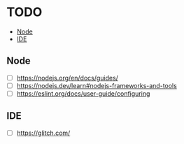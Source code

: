 <!-- omit in toc -->
# TODO

- [Node](#node)
- [IDE](#ide)

## Node

- [ ] <https://nodejs.org/en/docs/guides/>
- [ ] <https://nodejs.dev/learn#nodejs-frameworks-and-tools>
- [ ] <https://eslint.org/docs/user-guide/configuring>

## IDE

- [ ] <https://glitch.com/>
